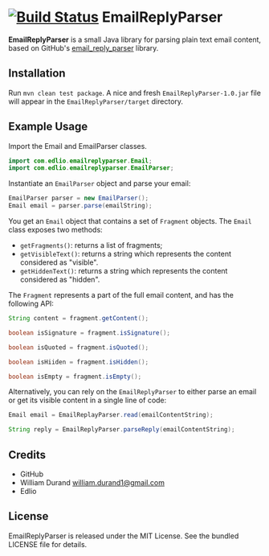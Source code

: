 [![Build Status](https://travis-ci.org/edlio/EmailReplyParser.png?branch=master)](https://travis-ci.org/edlio/EmailReplyParser)
EmailReplyParser
================

**EmailReplyParser** is a small Java library for parsing plain text email content, based on GitHub's [email_reply_parser](http://github.com/github/email_reply_parser) library.


Installation
------------

Run `mvn clean test package`. A nice and fresh `EmailReplyParser-1.0.jar` file will appear in the `EmailReplyParser/target` directory.


Example Usage
-------------

Import the Email and EmailParser classes.

```java
import com.edlio.emailreplyparser.Email;
import com.edlio.emailreplyparser.EmailParser;
```

Instantiate an `EmailParser` object and parse your email:

``` java
EmailParser parser = new EmailParser();
Email email = parser.parse(emailString);
```

You get an `Email` object that contains a set of `Fragment` objects. The `Email`
class exposes two methods:

* `getFragments()`: returns a list of fragments;
* `getVisibleText()`: returns a string which represents the content considered as "visible".
* `getHiddenText()`: returns a string which represents the content considered as "hidden".

The `Fragment` represents a part of the full email content, and has the following API:

```java
String content = fragment.getContent();

boolean isSignature = fragment.isSignature();

boolean isQuoted = fragment.isQuoted();

boolean isHiiden = fragment.isHidden();

boolean isEmpty = fragment.isEmpty();
```

Alternatively, you can rely on the `EmailReplyParser` to either parse an email or get its visible content in a single line of code:

```java
Email email = EmailReplayParser.read(emailContentString);

String reply = EmailReplyParser.parseReply(emailContentString);
```


Credits
-------

* GitHub
* William Durand <william.durand1@gmail.com>
* Edlio


License
-------

EmailReplyParser is released under the MIT License. See the bundled LICENSE file for details.
